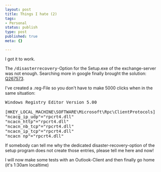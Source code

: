 ```yaml
---
layout: post
title: Things I hate (2)
tags:
- Personal
status: publish
type: post
published: true
meta: {}

---
```

I got it to work.

The <tt>/disasterrecovery</tt>-Option for the Setup.exe of the exchange-server was not enough. Searching more in google finally brought the solution: <a href="http://support.microsoft.com/default.aspx?scid=KB;en-us;267573&">Q267573</a>.

I've created a .reg-File so you don't have to make 5000 clicks when in the same situation:

<pre>
Windows Registry Editor Version 5.00

[HKEY_LOCAL_MACHINE\SOFTWARE\Microsoft\Rpc\ClientProtocols]
"ncacg_ip_udp"="rpcrt4.dll"
"ncacn_http"="rpcrt4.dll"
"ncacn_nb_tcp"="rpcrt4.dll"
"ncacn_ip_tcp"="rpcrt4.dll"
"ncacn_np"="rpcrt4.dll"
</pre>

If somebody can tell me why the dedicated disaster-recovery-option of the setup program does not create those entries, please tell me here and now!

I will now make some tests with an Outlook-Client and then finally go home (it's 1:30am localtime)
